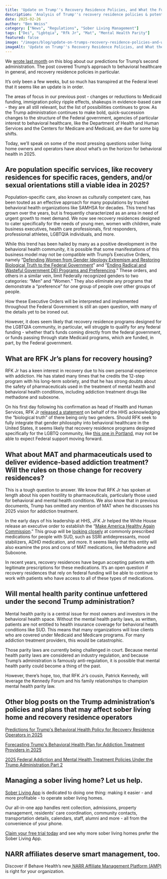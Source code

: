 ```yaml
---
title: 'Update on Trump''s Recovery Residence Policies, and What the Future May Hold for Sober Living'
description: 'Analysis of Trump''s recovery residence policies & potential impact on sober living''s future. Covers funding & policy shifts (Feb 2025).'
date: 2025-02-26
author: "Ben Weiss"
category: ["News", "Regulations", "Sober Living Management"]
tags: ["Dei", "Lgbtqia", "Rfk Jr", "Mat", "Mental Health Parity"]
featured: false
image: "/images/blog/update-on-trumps-recovery-residence-policies-and-what-the-future-may-hold-for-sober-living.png"
imageAlt: 'Update on Trump''s Recovery Residence Policies, and What the Future May Hold for Sober Living'
---
```


We [wrote last month](<../../1/26/predictions-for-trumps-behavioral-health-policy-for-recovery-residencenbsp-operators-in-2025.html>) on this blog about our predictions for Trump’s second administration. The post covered Trump’s approach to behavioral healthcare in general, and recovery residence policies in particular. 

It’s only been a few weeks, but so much has transpired at the Federal level that it seems like an update is in order. 

The areas of focus in our previous post - changes or reductions to Medicaid funding, immigration policy ripple effects, shakeups in evidence-based care - they are all still relevant, but the list of possibilities continues to grow. As the Trump administration continues to make bold, quick-succession changes to the structure of the Federal government, agencies of particular interest to behavioral healthcare, like the Department of Health and Human Services and the Centers for Medicare and Medicaid, are due for some big shifts.

Today, we’ll speak on some of the most pressing questions sober living home owners and operators have about what’s on the horizon for behavioral health in 2025. 

## Are population specific services, like recovery residences for specific races, genders, and/or sexual orientations still a viable idea in 2025?

Population-specific care, also known as culturally competent care, has been touted as an effective approach for many populations by trusted behavioral health organizations like SAMHSA for decades. This trend has grown over the years, but is frequently characterized as an area in need of urgent growth to meet demand. We now see recovery residences designed to cater specifically for the needs of young men, women with children, male business executives, health care professionals, first responders, professional athletes, LGBTQIA individuals, and more. 

While this trend has been hailed by many as a positive development in the behavioral health community, it is possible that some manifestations of this business model may not be compatible with Trump’s Executive Orders, namely “[Defending Women from Gender Ideology Extremism and Restoring Biological Truth to the Federal Government](<https://www.whitehouse.gov/presidential-actions/2025/01/defending-women-from-gender-ideology-extremism-and-restoring-biological-truth-to-the-federal-government/>)” and “[Ending Radical and Wasteful Government DEI Programs and Preferencing](<https://www.whitehouse.gov/presidential-actions/2025/01/ending-radical-and-wasteful-government-dei-programs-and-preferencing/>).” These orders, and others in a similar vein, limit Federally recognized genders to two categories: “Men” and “Women.” They also eliminate any programs that demonstrate a “preference” for one group of people over other groups of people. 

How these Executive Orders will be interpreted and implemented throughout the Federal Government is still an open question, with many of the details yet to be ironed out. 

However, it does seem likely that recovery residence programs designed for the LGBTQIA community, in particular, will struggle to qualify for any federal funding - whether that’s funds coming directly from the federal government, or funds passing through state Medicaid programs, which are funded, in part, by the Federal government. 

## What are RFK Jr’s plans for recovery housing? 

RFK Jr has a keen interest in recovery due to his own personal experience with addiction. He has stated many times that he credits the 12-step program with his long-term sobriety, and that he has strong doubts about the safety of pharmaceuticals used in the treatment of mental health and behavioral health conditions, including addiction treatment drugs like methadone and suboxone. 

On his first day following his confirmation as head of Health and Human Services, RFK Jr [released a statement](<https://www.nytimes.com/2025/02/19/us/politics/rfk-jr-hhs-sex-genders.html>) on behalf of the HHS acknowledging the “biological truth” of there being only two genders. Should RFK seek to fully integrate that gender philosophy into behavioral healthcare in the United States, it seems likely that recovery residence programs designed specifically for the LGBTQ community, like [this one in Portland](<https://www.pressherald.com/2024/08/21/portland-based-recovery-group-creates-safe-space-for-lgbtq-community/>), may not be able to expect Federal support moving forward. 

## What about MAT and pharmaceuticals used to deliver evidence-based addiction treatment? Will the rules on those change for recovery residences?

This is a tough question to answer. We know that RFK Jr has spoken at length about his open hostility to pharmaceuticals, particularly those used for behavioral and mental health conditions. We also know that in previous documents, Trump has omitted any mention of MAT when he discusses his 2025 vision for addiction treatment. 

In the early days of his leadership at HHS, JFK Jr helped the White House release an executive order to establish the “[Make America Healthy Again Commission](<https://www.whitehouse.gov/presidential-actions/2025/02/establishing-the-presidents-make-america-healthy-again-commission/>).” This group will be [looking closely](<https://www.seattletimes.com/seattle-news/mental-health/rfk-jr-and-trumps-new-commission-targets-mental-health-medication/>) at commonly prescribed medications for people with SUD, such as SSRI antidepressants, mood stabilizers, ADHD medication, and more. It seems likely that this entity will also examine the pros and cons of MAT medications, like Methadone and Suboxone. 

In recent years, recovery residences have begun accepting patients with legitimate prescriptions for these medications. It’s an open question if recovery residences that rely on federal funding will be able to continue to work with patients who have access to all of these types of medications. 

## Will mental health parity continue unfettered under the second Trump administration? 

Mental health parity is a central issue for most owners and investors in the behavioral health space. Without the mental health parity laws, as written, patients are not entitled to health insurance coverage for behavioral health conditions like SUD. This means that many organizations will lose clients who are covered under Medicaid and Medicare programs. For many addiction treatment providers, this would be catastrophic. 

Those parity laws are currently being challenged in court. Because mental health parity laws are considered an industry regulation, and because Trump’s administration is famously anti-regulation, it is possible that mental health parity could become a thing of the past. 

However, there’s hope, too, that RFK Jr’s cousin, Patrick Kennedy, will leverage the Kennedy Forum and his family relationships to champion mental health parity law. 

## Other blog posts on the Trump administration’s policies and plans that may affect sober living home and recovery residence operators 

[Predictions for Trump's Behavioral Health Policy for Recovery Residence Operators in 2025](<../../1/26/predictions-for-trumps-behavioral-health-policy-for-recovery-residencenbsp-operators-in-2025.html>)

[Forecasting Trump's Behavioral Health Plan for Addiction Treatment Providers in 2025](<https://behavehealth.com/blog/2025/1/20/forecasting-trumps-behavioral-health-plan-for-addiction-treatment-providers-in-2025>)

[2025 Federal Addiction and Mental Health Treatment Policies Under the Trump Administration Part 2](<https://behavehealth.com/blog/2025/2/10/2025-federal-addiction-and-mental-health-treatment-policies-under-the-trump-administration>)

## Managing a sober living home? Let us help.

[Sober Living App](</>) is dedicated to doing one thing: making it easier - and more profitable - to operate sober living homes. 

Our all-in-one app handles rent collection, admissions, property management, residents’ care coordination, community contacts, transportation details, calendars, staff, alumni and more - all from the convenience of your phone. 

[Claim your free trial today](<https://behavehealth.com/get-started?__hstc=135632115.075701b9fb7ccd58adc7b5b57a792227.1708902226082.1722205853113.1722795767849.32&__hssc=135632115.7.1722795767849&__hsfp=3530606189>) and see why more sober living homes prefer the Sober Living App.

## NARR affiliates deserve smart management, too. 

Discover if Behave Health’s new[ NARR Affiliate Management Platform (AMP)](<https://behavehealth.com/narr-affiliate>) is right for your organization.